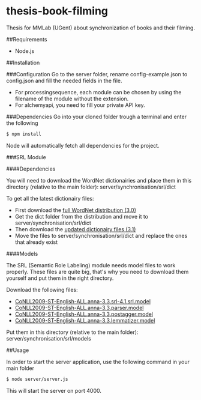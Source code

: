 thesis-book-filming
===================

Thesis for MMLab (UGent) about synchronization of books and their filming.

##Requirements

- Node.js

##Installation

###Configuration
Go to the server folder, rename config-example.json to config.json and fill the needed fields in the file.
- For processingsequence, each module can be chosen by using the filename of the module without the extension.
- For alchemyapi, you need to fill your private API key.

###Dependencies
Go into your cloned folder trough a terminal and enter the following

``` bash
$ npm install
```

Node will automatically fetch all dependencies for the project.

###SRL Module

####Dependencies

You will need to download the WordNet dictionairies and place them in this directory (relative to the main folder): 
server/synchronisation/srl/dict

To get all the latest dictionairy files:
- First download the [full WordNet distribution (3.0)](http://wordnetcode.princeton.edu/3.0/WordNet-3.0.tar.bz2)
- Get the dict folder from the distribution and move it to server/synchronisation/srl/dict
- Then download the [updated dictionairy files (3.1)](http://wordnetcode.princeton.edu/wn3.1.dict.tar.gz)
- Move the files to server/synchronisation/srl/dict and replace the ones that already exist

####Models

The SRL (Semantic Role Labeling) module needs model files to work properly. 
These files are quite big, that's why you need to download them yourself and put them in the right directory.

Download the following files:

- [CoNLL2009-ST-English-ALL.anna-3.3.srl-4.1.srl.model](https://mate-tools.googlecode.com/files/CoNLL2009-ST-English-ALL.anna-3.3.srl-4.1.srl.model)
- [CoNLL2009-ST-English-ALL.anna-3.3.parser.model](https://mate-tools.googlecode.com/files/CoNLL2009-ST-English-ALL.anna-3.3.parser.model)
- [CoNLL2009-ST-English-ALL.anna-3.3.postagger.model](https://mate-tools.googlecode.com/files/CoNLL2009-ST-English-ALL.anna-3.3.postagger.model)
- [CoNLL2009-ST-English-ALL.anna-3.3.lemmatizer.model](https://mate-tools.googlecode.com/files/CoNLL2009-ST-English-ALL.anna-3.3.lemmatizer.model)

Put them in this directory (relative to the main folder): server/synchronisation/srl/models

##Usage

In order to start the server application, use the following command in your main folder

``` bash
$ node server/server.js
```

This will start the server on port 4000.
